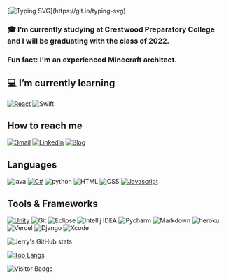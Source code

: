 [![Typing SVG](https://readme-typing-svg.herokuapp.com?font=Roboto+Mono&color=%2364DFDF&size=30&center=true&vCenter=true&width=500&height=55&lines=%3E+Hello+World+I'm+Jerry.;+%3E+I'm+a+life+long+learner.)](https://git.io/typing-svg)

### :mortar_board: I’m currently studying at Crestwood Preparatory College and I will be graduating with the class of 2022.

### Fun fact: I'm an experienced Minecraft architect.

## :computer: I’m currently learning

[![React](https://img.shields.io/badge/React-20232A?style=for-the-badge&logo=react&logoColor=61DAFB)](https://reactjs.org/) 
![Swift](https://img.shields.io/badge/Swift-FA7343?style=for-the-badge&logo=swift&logoColor=white)

## How to reach me
<!--
 Gmail buttom: when user clicks the button, their system default mail app will open and with my email address to send an email
-->
[![Gmail](https://img.shields.io/badge/Gmail-D14836?style=for-the-badge&logo=gmail&logoColor=white)](mailto:jinxuan0920@gmail.com)
[![LinkedIn](https://img.shields.io/badge/LinkedIn-0077B5?style=for-the-badge&logo=linkedin&logoColor=white)](https://www.linkedin.com/in/jerry-zhang-100100100000/)
[![Blog](https://img.shields.io/badge/Blog-0E83CD?style=for-the-badge&logo=hexo&logoColor=white)](https://jerryzhang0920.github.io/)

## Languages
 ![java](https://img.shields.io/badge/Java-ED8B00?style=for-the-badge&logo=java&logoColor=white)
 [![C#](https://img.shields.io/badge/C%23-239120?style=for-the-badge&logo=c-sharp&logoColor=white)](https://github.com/JerryZhang0920/Unity-Projects)
 ![python](https://img.shields.io/badge/Python-3776AB?style=for-the-badge&logo=python&logoColor=ffdd54) 
 ![HTML](https://img.shields.io/badge/HTML5-E34F26?style=for-the-badge&logo=html5&logoColor=white) 
 ![CSS](https://img.shields.io/badge/CSS3-1572B6?style=for-the-badge&logo=css3&logoColor=white) 
 [![Javascript](https://img.shields.io/badge/javascript-%23323330.svg?style=for-the-badge&logo=javascript&logoColor=%23F7DF1E)](https://javascript.com)
 
## Tools & Frameworks

 [![Unity](https://img.shields.io/badge/Unity-100000?style=for-the-badge&logo=unity&logoColor=white)](https://github.com/JerryZhang0920/Unity-Projects)
 ![Git](https://img.shields.io/badge/Git-F05032?style=for-the-badge&logo=git&logoColor=white)
 ![Eclipse](https://img.shields.io/badge/Eclipse-2C2255?style=for-the-badge&logo=eclipse&logoColor=white)
 ![Intellij IDEA](https://img.shields.io/badge/IntelliJIDEA-000000.svg?style=for-the-badge&logo=intellij-idea&logoColor=white&color=black&labelColor=blue)
 ![Pycharm](https://img.shields.io/badge/pycharm-143?style=for-the-badge&logo=pycharm&logoColor=black&color=black&labelColor=green)
 ![Markdown](https://img.shields.io/badge/Markdown-000000?style=for-the-badge&logo=markdown&logoColor=white)
 ![heroku](https://img.shields.io/badge/Heroku-430098?style=for-the-badge&logo=heroku&logoColor=white)
 ![Vercel](https://img.shields.io/badge/Vercel-000000?style=for-the-badge&logo=vercel&logoColor=white)
 ![Django](https://img.shields.io/badge/Django-092E20?style=for-the-badge&logo=django&logoColor=green)
 ![Xcode](https://img.shields.io/badge/Xcode-007ACC?style=for-the-badge&logo=Xcode&logoColor=white)
 
![Jerry's GitHub stats](https://github-readme-stats.vercel.app/api?username=JerryZhang0920&show_icons=true&theme=radical&count_private=true&hide=contribs,issues)

[![Top Langs](https://github-readme-stats.vercel.app/api/top-langs/?username=JerryZhang0920&&exclude_repo=SmartLearningNotes&langs_count=8&&hide=powershell,shell&layout=compact)](https://github.com/JerryZhang0920/github-readme-stats)

![Visitor Badge](https://visitor-badge-reloaded.herokuapp.com/badge?page_id=JerryZhang0920&style=for-the-badge&logo=github&logoColor=white&color=5AC69F&labelColor=white)

<!--
**JerryZhang0920/JerryZhang0920** is a ✨ _special_ ✨ repository because its `README.md` (this file) appears on your GitHub profile.


